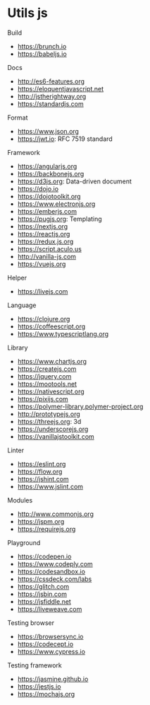 # Utils js

Build
* https://brunch.io
* https://babeljs.io

Docs
* http://es6-features.org
* https://eloquentjavascript.net
* http://jstherightway.org
* https://standardjs.com

Format
* https://www.json.org
* https://jwt.io: RFC 7519 standard

Framework
* https://angularjs.org
* https://backbonejs.org
* https://d3js.org: Data-driven document
* https://dojo.io
* https://dojotoolkit.org
* https://www.electronjs.org
* https://emberjs.com
* https://pugjs.org: Templating
* https://nextjs.org
* https://reactjs.org
* https://redux.js.org
* https://script.aculo.us
* http://vanilla-js.com
* https://vuejs.org

Helper
* https://livejs.com

Language
* https://clojure.org
* https://coffeescript.org
* https://www.typescriptlang.org

Library
* https://www.chartjs.org
* https://createjs.com
* https://jquery.com
* https://mootools.net
* https://nativescript.org
* https://pixijs.com
* https://polymer-library.polymer-project.org
* http://prototypejs.org
* https://threejs.org: 3d
* https://underscorejs.org
* https://vanillajstoolkit.com

Linter
* https://eslint.org
* https://flow.org
* https://jshint.com
* https://www.jslint.com

Modules
* http://www.commonjs.org
* https://jspm.org
* https://requirejs.org

Playground
* https://codepen.io
* https://www.codeply.com
* https://codesandbox.io
* https://cssdeck.com/labs
* https://glitch.com
* https://jsbin.com
* https://jsfiddle.net
* https://liveweave.com

Testing browser
* https://browsersync.io
* https://codecept.io
* https://www.cypress.io

Testing framework
* https://jasmine.github.io
* https://jestjs.io
* https://mochajs.org
